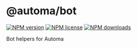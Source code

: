 # @automa/bot

[![NPM version](https://img.shields.io/npm/v/@automa/bot)](https://npmjs.com/package/@automa/bot)
[![NPM license](https://img.shields.io/npm/l/@automa/bot)](https://npmjs.com/package/@automa/bot)
[![NPM downloads](https://img.shields.io/npm/dm/@automa/bot)](https://npmjs.com/package/@automa/bot)


Bot helpers for Automa
